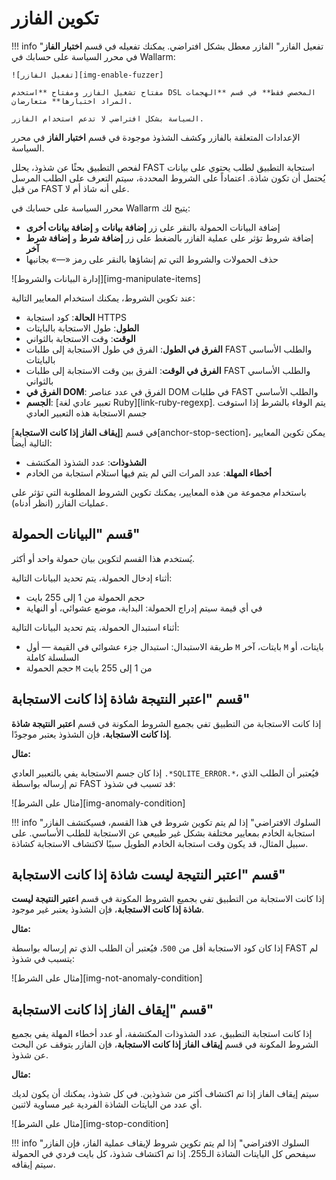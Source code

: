 # تكوين الفازر

!!! info "تفعيل الفازر"
    الفازر معطل بشكل افتراضي. يمكنك تفعيله في قسم **اختبار الفاز** في محرر السياسة على حسابك في Wallarm:

    ![تفعيل الفازر][img-enable-fuzzer]

    مفتاح تشغيل الفازر ومفتاح **استخدم DSL المخصص فقط** في قسم **الهجمات المراد اختبارها** متعارضان.

    السياسة بشكل افتراضي لا تدعم استخدام الفازر.

الإعدادات المتعلقة بالفازر وكشف الشذوذ موجودة في قسم **اختبار الفاز** في محرر السياسة.

لفحص التطبيق بحثًا عن شذوذ، يحلل FAST استجابة التطبيق لطلب يحتوي على بيانات يُحتمل أن تكون شاذة. اعتماداً على الشروط المحددة، سيتم التعرف على الطلب المرسل من قبل FAST على أنه شاذ أم لا.

محرر السياسة على حسابك في Wallarm يتيح لك:

* إضافة البيانات الحمولة بالنقر على زر **إضافة بيانات** و **إضافة بيانات أخرى**
* إضافة شروط تؤثر على عملية الفازر بالضغط على زر **إضافة شرط** و **إضافة شرط آخر**
* حذف الحمولات والشروط التي تم إنشاؤها بالنقر على رمز «—» بجانبها

![إدارة البيانات والشروط][img-manipulate-items]

عند تكوين الشروط، يمكنك استخدام المعايير التالية:

* **الحالة**: كود استجابة HTTPS
* **الطول**: طول الاستجابة بالبايتات
* **الوقت**: وقت الاستجابة بالثواني
* **الفرق في الطول**: الفرق في طول الاستجابة إلى طلبات FAST والطلب الأساسي بالبايتات
* **الفرق في الوقت**: الفرق بين وقت الاستجابة إلى طلبات FAST والطلب الأساسي بالثواني
* **الفرق في DOM**: الفرق في عدد عناصر DOM في طلبات FAST والطلب الأساسي
* **الجسم**: [تعبير عادي لغة Ruby][link-ruby-regexp]. يتم الوفاء بالشرط إذا استوفت جسم الاستجابة هذه التعبير العادي

في قسم [**إيقاف الفاز إذا كانت الاستجابة**][anchor-stop-section]، يمكن تكوين المعايير التالية أيضاً:

* **الشذوذات**: عدد الشذوذ المكتشف
* **أخطاء المهلة**: عدد المرات التي لم يتم فيها استلام استجابة من الخادم

باستخدام مجموعة من هذه المعايير، يمكنك تكوين الشروط المطلوبة التي تؤثر على عمليات الفازر (انظر أدناه).

## قسم "البيانات الحمولة"

يُستخدم هذا القسم لتكوين بيان حمولة واحد أو أكثر.

أثناء إدخال الحمولة، يتم تحديد البيانات التالية:

* حجم الحمولة من 1 إلى 255 بايت
* في أي قيمة سيتم إدراج الحمولة: البداية، موضع عشوائي، أو النهاية

أثناء استبدال الحمولة، يتم تحديد البيانات التالية:

* طريقة الاستبدال: استبدال جزء عشوائي في القيمة — أول `M` بايتات، آخر `M` بايتات، أو السلسلة كاملة
* حجم الحمولة `M` من 1 إلى 255 بايت

## قسم "اعتبر النتيجة شاذة إذا كانت الاستجابة"

إذا كانت الاستجابة من التطبيق تفي بجميع الشروط المكونة في قسم **اعتبر النتيجة شاذة إذا كانت الاستجابة**، فإن الشذوذ يعتبر موجودًا.

**مثال:**

إذا كان جسم الاستجابة يفي بالتعبير العادي `.*SQLITE_ERROR.*`، فيُعتبر أن الطلب الذي تم إرساله بواسطة FAST قد تسبب في شذوذ:

![مثال على الشرط][img-anomaly-condition]

!!! info "السلوك الافتراضي"
    إذا لم يتم تكوين شروط في هذا القسم، فسيكتشف الفازر استجابة الخادم بمعايير مختلفة بشكل غير طبيعي عن الاستجابة للطلب الأساسي. على سبيل المثال، قد يكون وقت استجابة الخادم الطويل سببًا لاكتشاف الاستجابة كشاذة.

## قسم "اعتبر النتيجة ليست شاذة إذا كانت الاستجابة"

إذا كانت الاستجابة من التطبيق تفي بجميع الشروط المكونة في قسم **اعتبر النتيجة ليست شاذة إذا كانت الاستجابة**، فإن الشذوذ يعتبر غير موجود.

**مثال:**

إذا كان كود الاستجابة أقل من `500`، فيُعتبر أن الطلب الذي تم إرساله بواسطة FAST لم يتسبب في شذوذ:

![مثال على الشرط][img-not-anomaly-condition]

## قسم "إيقاف الفاز إذا كانت الاستجابة"

إذا كانت استجابة التطبيق، عدد الشذوذات المكتشفة، أو عدد أخطاء المهلة يفي بجميع الشروط المكونة في قسم **إيقاف الفاز إذا كانت الاستجابة**، فإن الفازر يتوقف عن البحث عن شذوذ.

**مثال:**

سيتم إيقاف الفاز إذا تم اكتشاف أكثر من شذوذين. في كل شذوذ، يمكنك أن يكون لديك أي عدد من البايتات الشاذة الفردية غير مساوية لاثنين.

![مثال على الشرط][img-stop-condition]

!!! info "السلوك الافتراضي"
    إذا لم يتم تكوين شروط لإيقاف عملية الفاز، فإن الفازر سيفحص كل البايتات الشاذة الـ255. إذا تم اكتشاف شذوذ، كل بايت فردي في الحمولة سيتم إيقافه.